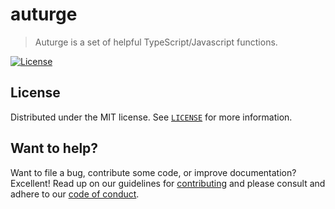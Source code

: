 # auturge

> Auturge is a set of helpful TypeScript/Javascript functions.

[![License][license-image]][license-url]

<!--
## Quickstart

[Get started in 5 minutes][quickstart].

## Changelog

[Learn about the latest improvements][changelog].

-->

## License

Distributed under the MIT license.  See [`LICENSE`][license] for more information.

## Want to help?

Want to file a bug, contribute some code, or improve documentation? Excellent! Read up on our
guidelines for [contributing][contributing] and please consult and adhere to our [code of conduct][coc].

<!-- Markdown link & img dfn's -->
<!-- [changelog]: https://github.com/auturge/auturge/blob/master/CHANGELOG.md -->

[coc]: CODE_OF_CONDUCT.md

[contributing]: CONTRIBUTING.md
<!-- [contributing]: https://github.com/auturge/auturge/blob/master/CONTRIBUTING.md -->

[license]: LICENSE

[license-image]: http://img.shields.io/:license-mit-blue.svg?style=flat-square

[license-url]: http://badges.mit-license.org

[wiki]: https://github.com/auturge/auturge/wiki
